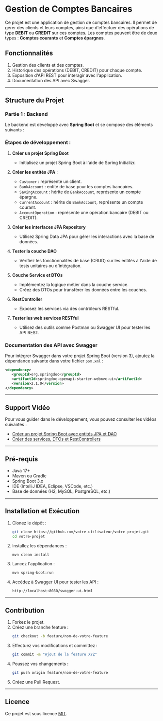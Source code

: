 # Gestion de Comptes Bancaires

Ce projet est une application de gestion de comptes bancaires. Il permet de gérer des clients et leurs comptes, ainsi que d'effectuer des opérations de type **DEBIT** ou **CREDIT** sur ces comptes. Les comptes peuvent être de deux types : **Comptes courants** et **Comptes épargnes**.

## Fonctionnalités

1. Gestion des clients et des comptes.
2. Historique des opérations (DEBIT, CREDIT) pour chaque compte.
3. Exposition d'API REST pour interagir avec l'application.
4. Documentation des API avec Swagger.

---

## Structure du Projet

### Partie 1 : Backend

Le backend est développé avec **Spring Boot** et se compose des éléments suivants :

### Étapes de développement :

1. **Créer un projet Spring Boot**
   - Initialisez un projet Spring Boot à l'aide de Spring Initializr.

2. **Créer les entités JPA** :
   - `Customer` : représente un client.
   - `BankAccount` : entité de base pour les comptes bancaires.
   - `SavingAccount` : hérite de `BankAccount`, représente un compte épargne.
   - `CurrentAccount` : hérite de `BankAccount`, représente un compte courant.
   - `AccountOperation` : représente une opération bancaire (DEBIT ou CREDIT).

3. **Créer les interfaces JPA Repository**
   - Utilisez Spring Data JPA pour gérer les interactions avec la base de données.

4. **Tester la couche DAO**
   - Vérifiez les fonctionnalités de base (CRUD) sur les entités à l'aide de tests unitaires ou d'intégration.

5. **Couche Service et DTOs**
   - Implémentez la logique métier dans la couche service.
   - Créez des DTOs pour transférer les données entre les couches.

6. **RestController**
   - Exposez les services via des contrôleurs RESTful.

7. **Tester les web services RESTful**
   - Utilisez des outils comme Postman ou Swagger UI pour tester les API REST.

### Documentation des API avec Swagger

Pour intégrer Swagger dans votre projet Spring Boot (version 3), ajoutez la dépendance suivante dans votre fichier `pom.xml` :

```xml
<dependency> 
   <groupId>org.springdoc</groupId> 
   <artifactId>springdoc-openapi-starter-webmvc-ui</artifactId> 
   <version>2.1.0</version> 
</dependency>
```
---

## Support Vidéo

Pour vous guider dans le développement, vous pouvez consulter les vidéos suivantes :

- [Créer un projet Spring Boot avec entités JPA et DAO](https://www.youtube.com/watch?v=muuFQWnCQd0&authuser=0)
- [Créer des services, DTOs et RestControllers](https://www.youtube.com/watch?v=PTI8cniOXLc)

---

## Pré-requis

- Java 17+
- Maven ou Gradle
- Spring Boot 3.x
- IDE (IntelliJ IDEA, Eclipse, VSCode, etc.)
- Base de données (H2, MySQL, PostgreSQL, etc.)

---

## Installation et Exécution

1. Clonez le dépôt :
   ```bash
   git clone https://github.com/votre-utilisateur/votre-projet.git
   cd votre-projet
   ```

2. Installez les dépendances :
   ```bash
   mvn clean install
   ```

3. Lancez l'application :
   ```bash
   mvn spring-boot:run
   ```

4. Accédez à Swagger UI pour tester les API :
   ```
   http://localhost:8080/swagger-ui.html
   ```

---

## Contribution

1. Forkez le projet.
2. Créez une branche feature :
   ```bash
   git checkout -b feature/nom-de-votre-feature
   ```
3. Effectuez vos modifications et committez :
   ```bash
   git commit -m "Ajout de la feature XYZ"
   ```
4. Poussez vos changements :
   ```bash
   git push origin feature/nom-de-votre-feature
   ```
5. Créez une Pull Request.

---

## Licence

Ce projet est sous licence [MIT](LICENSE).
